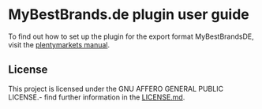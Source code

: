 
# MyBestBrands.de plugin user guide

<div class="alert alert-info" role="alert">
  To find out how to set up the plugin for the export format MyBestBrandsDE, visit the <a href="https://knowledge.plentymarkets.com/en/markets/price-search-engines/mybestbrands" target="_blank">plentymarkets manual</a>.
</div>

## License

This project is licensed under the GNU AFFERO GENERAL PUBLIC LICENSE.- find further information in the [LICENSE.md](https://github.com/plentymarkets/plugin-elastic-export-rakuten-de/blob/master/LICENSE.md).
